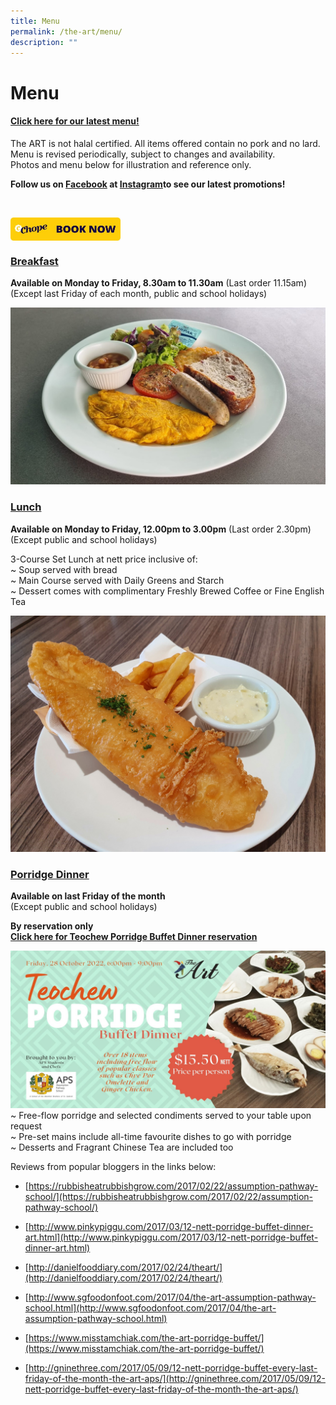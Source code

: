 ```yaml
---
title: Menu
permalink: /the-art/menu/
description: ""
---
```

Menu
====

#### **<a href="https://go.gov.sg/apstheart-menu">Click here for our latest menu!</a>**

The ART is not halal certified. All items offered contain no pork and no lard.
<br>
Menu is revised periodically, subject to changes and availability.
<br>Photos and menu below for illustration and reference only. 

**Follow us on <a href="https://www.facebook.com/APStheART/">Facebook</a> at <a href="https://www.instagram.com/apstheart/">Instagram</a>to see our latest promotions!**

<br>
<p><a href="https://book.chope.co/booking?rid=theart2210sg&amp;source=rest_theart">
<img style="width:35%" src="/images/ART/chopeebutton.jpeg" align="left">
</a></p>

<br clear="left">

### **<a href="https://sites.google.com/view/the-art-menu/breakfast/">Breakfast</a>**  
**Available on Monday to Friday, 8.30am to 11.30am** (Last order 11.15am)
<br>(Except last Friday of each month, public and school holidays) 

![](/images/ART/american%20breakfast.jpeg)

### **<a href="https://sites.google.com/view/the-art-menu/lunch/">Lunch</a>**  
**Available on Monday to Friday, 12.00pm to 3.00pm** (Last order 2.30pm)
<br>(Except public and school holidays)  

3-Course Set Lunch at nett price inclusive of: <br>
~ Soup served with bread <br>
~ Main Course served with Daily Greens and Starch <br>
~ Dessert comes with complimentary Freshly Brewed Coffee or Fine English Tea

![](/images/ART/Fish%20N%20Chips.jpg)


### **<a href="https://sites.google.com/view/the-art-menu/porridge-dinner/">Porridge Dinner</a>**
**Available on last Friday of the month**
<br>(Except public and school holidays)  

<b>By reservation only<br><a href="https://go.gov.sg/apstheart-onlinebooking-porridgebuffet">Click here for Teochew Porridge Buffet Dinner reservation</a></b>

![](/images/ART/porridge.jpg)
~ Free-flow porridge and selected condiments served to your table upon request<br>
~ Pre-set mains include all-time favourite dishes to go with porridge<br>
~ Desserts and Fragrant Chinese Tea are included too

Reviews from popular bloggers in the links below:
*   [https://rubbisheatrubbishgrow.com/2017/02/22/assumption-pathway-school/](https://rubbisheatrubbishgrow.com/2017/02/22/assumption-pathway-school/)  
    
*   [http://www.pinkypiggu.com/2017/03/12-nett-porridge-buffet-dinner-art.html](http://www.pinkypiggu.com/2017/03/12-nett-porridge-buffet-dinner-art.html)  
    
*   [http://danielfooddiary.com/2017/02/24/theart/](http://danielfooddiary.com/2017/02/24/theart/)  
    
*   [http://www.sgfoodonfoot.com/2017/04/the-art-assumption-pathway-school.html](http://www.sgfoodonfoot.com/2017/04/the-art-assumption-pathway-school.html)&nbsp;  
    
*   [https://www.misstamchiak.com/the-art-porridge-buffet/](https://www.misstamchiak.com/the-art-porridge-buffet/)&nbsp;  
    
*   [http://gninethree.com/2017/05/09/12-nett-porridge-buffet-every-last-friday-of-the-month-the-art-aps/](http://gninethree.com/2017/05/09/12-nett-porridge-buffet-every-last-friday-of-the-month-the-art-aps/)